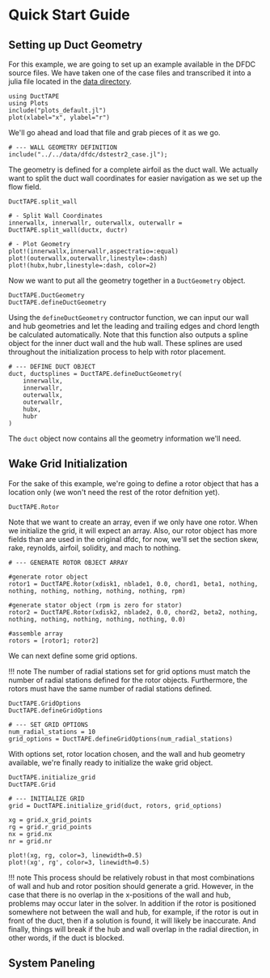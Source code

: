 # Quick Start Guide

## Setting up Duct Geometry

For this example, we are going to set up an example available in the DFDC source files.
We have taken one of the case files and transcribed it into a julia file located in the [data directory](../../data/dfdc/dstestr2_case.jl).

```@setup geom
using DuctTAPE
using Plots
include("plots_default.jl")
plot(xlabel="x", ylabel="r")
```

We'll go ahead and load that file and grab pieces of it as we go.

```@example geom
# --- WALL GEOMETRY DEFINITION
include("../../data/dfdc/dstestr2_case.jl");

```

The geometry is defined for a complete airfoil as the duct wall.
We actually want to split the duct wall coordinates for easier navigation as we set up the flow field.

```@docs
DuctTAPE.split_wall
```

```@example geom
# - Split Wall Coordinates
innerwallx, innerwallr, outerwallx, outerwallr = DuctTAPE.split_wall(ductx, ductr)

# - Plot Geometry
plot!(innerwallx,innerwallr,aspectratio=:equal)
plot!(outerwallx,outerwallr,linestyle=:dash)
plot!(hubx,hubr,linestyle=:dash, color=2)
```


Now we want to put all the geometry together in a `DuctGeometry` object.

```@docs
DuctTAPE.DuctGeometry
DuctTAPE.defineDuctGeometry
```

Using the `defineDuctGeometry` contructor function, we can input our wall and hub geometries and let the leading and trailing edges and chord length be calculated automatically.
Note that this function also outputs a spline object for the inner duct wall and the hub wall.
These splines are used throughout the initialization process to help with rotor placement.

```@example geom
# --- DEFINE DUCT OBJECT
duct, ductsplines = DuctTAPE.defineDuctGeometry(
    innerwallx,
    innerwallr,
    outerwallx,
    outerwallr,
    hubx,
    hubr
)
```

The `duct` object now contains all the geometry information we'll need.

## Wake Grid Initialization

For the sake of this example, we're going to define a rotor object that has a location only (we won't need the rest of the rotor defnition yet).

```@docs
DuctTAPE.Rotor
```

Note that we want to create an array, even if we only have one rotor.  When we initialize the grid, it will expect an array.
Also, our rotor object has more fields than are used in the original dfdc, for now, we'll set the section skew, rake, reynolds, airfoil, solidity, and mach to nothing.

```@example geom
# --- GENERATE ROTOR OBJECT ARRAY

#generate rotor object
rotor1 = DuctTAPE.Rotor(xdisk1, nblade1, 0.0, chord1, beta1, nothing, nothing, nothing, nothing, nothing, nothing, rpm)

#generate stator object (rpm is zero for stator)
rotor2 = DuctTAPE.Rotor(xdisk2, nblade2, 0.0, chord2, beta2, nothing, nothing, nothing, nothing, nothing, nothing, 0.0)

#assemble array
rotors = [rotor1; rotor2]
```

We can next define some grid options.

!!! note
    The number of radial stations set for grid options must match the number of radial stations defined for the rotor objects.
    Furthermore, the rotors must have the same number of radial stations defined.


```@docs
DuctTAPE.GridOptions
DuctTAPE.defineGridOptions
```

```@example geom
# --- SET GRID OPTIONS
num_radial_stations = 10
grid_options = DuctTAPE.defineGridOptions(num_radial_stations)
```

With options set, rotor location chosen, and the wall and hub geometry available, we're finally ready to initialize the wake grid object.

```@docs
DuctTAPE.initialize_grid
DuctTAPE.Grid
```

```@example geom
# --- INITIALIZE GRID
grid = DuctTAPE.initialize_grid(duct, rotors, grid_options)

xg = grid.x_grid_points
rg = grid.r_grid_points
nx = grid.nx
nr = grid.nr

plot!(xg, rg, color=3, linewidth=0.5)
plot!(xg', rg', color=3, linewidth=0.5)
```

!!! note
    This process should be relatively robust in that most combinations of wall and hub and rotor position should generate a grid.
    However, in the case that there is no overlap in the x-positions of the wall and hub, problems may occur later in the solver.
    In addition if the rotor is positioned somewhere not between the wall and hub, for example, if the rotor is out in front of the duct, then if a solution is found, it will likely be inaccurate.
    And finally, things will break if the hub and wall overlap in the radial direction, in other words, if the duct is blocked.


## System Paneling


